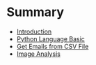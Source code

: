 # Summary

* [Introduction](README.md)
* [Python Language Basic](print-out-messge.md)
* [Get Emails from CSV File](chapter1.md)
* [Image Analysis](image-analysis.md)

